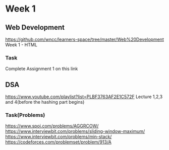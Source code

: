 # Week 1

## Web Development
https://github.com/wncc/learners-space/tree/master/Web%20Development Week 1 - HTML
### Task
Complete Assignment 1 on this link
## DSA
https://www.youtube.com/playlist?list=PLBF3763AF2E1C572F
Lecture 1,2,3 and 4(before the hashing part begins)
### Task(Problems)
https://www.spoj.com/problems/AGGRCOW/
https://www.interviewbit.com/problems/sliding-window-maximum/
https://www.interviewbit.com/problems/min-stack/
https://codeforces.com/problemset/problem/913/A

